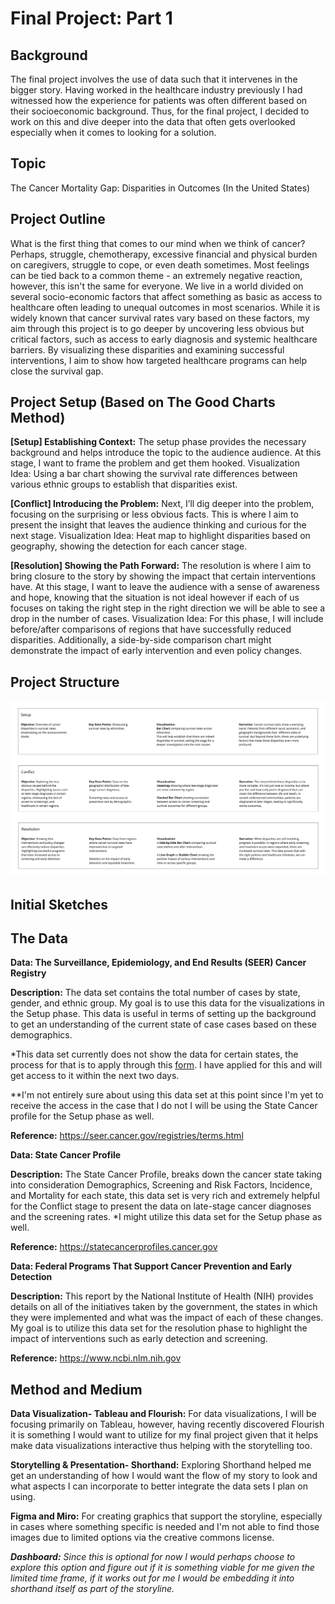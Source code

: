 # Final Project: Part 1
## Background 

The final project involves the use of data such that it intervenes in the bigger story. Having worked in the healthcare industry previously I had witnessed how the experience for patients was often different based on their socioeconomic background. Thus, for the final project, I decided to work on this and dive deeper into the data that often gets overlooked especially when it comes to looking for a solution. 


## Topic 

The Cancer Mortality Gap: Disparities in Outcomes (In the United States)


## Project Outline 

What is the first thing that comes to our mind when we think of cancer? Perhaps, struggle, chemotherapy, excessive financial and physical burden on caregivers, struggle to cope, or even death sometimes. Most feelings can be tied back to a common theme - an extremely negative reaction, however, this isn't the same for everyone. We live in a world divided on several socio-economic factors that affect something as basic as access to healthcare often leading to unequal outcomes in most scenarios. While it is widely known that cancer survival rates vary based on these factors, my aim through this project is to go deeper by uncovering less obvious but critical factors, such as access to early diagnosis and systemic healthcare barriers. By visualizing these disparities and examining successful interventions, I aim to show how targeted healthcare programs can help close the survival gap.


## Project Setup (Based on The Good Charts Method)

**[Setup] Establishing Context:** The setup phase provides the necessary background and helps introduce the topic to the audience audience. At this stage, I want to frame the problem and get them hooked.
Visualization Idea: Using a bar chart showing the survival rate differences between various ethnic groups to establish that disparities exist.

**[Conflict] Introducing the Problem:** Next, I’ll dig deeper into the problem, focusing on the surprising or less obvious facts. This is where I aim to present the insight that leaves the audience thinking and curious for the next stage.
Visualization Idea: Heat map to highlight disparities based on geography, showing the detection for each cancer stage. 

**[Resolution] Showing the Path Forward:** The resolution is where I aim to bring closure to the story by showing the impact that certain interventions have. At this stage, I want to leave the audience with a sense of awareness and hope, knowing that the situation is not ideal however if each of us focuses on taking the right step in the right direction we will be able to see a drop in the number of cases.
Visualization Idea: For this phase, I will include before/after comparisons of regions that have successfully reduced disparities. Additionally, a side-by-side comparison chart might demonstrate the impact of early intervention and even policy changes.


## Project Structure

<img src="Untitled - TSWD.jpg" alt="Untitled - TSWD.jpg" width="900" />


## Initial Sketches 
## The Data 

**Data: The Surveillance, Epidemiology, and End Results (SEER) Cancer Registry** 

**Description:**  The data set contains the total number of cases by state, gender, and ethnic group. My goal is to use this data for the visualizations in the Setup phase. This data is useful in terms of setting up the background to get an understanding of the current state of case cases based on these demographics. 

*This data set currently does not show the data for certain states, the process for that is to apply through this [form](https://www.cdc.gov/united-states-cancer-statistics/public-use/pdf/uscs-public-use-database-request-form-fillable-508.pdf). I have applied for this and will get access to it within the next two days. 

**I'm not entirely sure about using this data set at this point since I'm yet to receive the access in the case that I do not I will be using the State Cancer profile for the Setup phase as well. 

**Reference:**  https://seer.cancer.gov/registries/terms.html

**Data: State Cancer Profile** 

**Description:**  The State Cancer Profile, breaks down the cancer state taking into consideration Demographics, Screening and Risk Factors, Incidence, and Mortality for each state, this data set is very rich and extremely helpful for the Conflict stage to present the data on late-stage cancer diagnoses and the screening rates.
*I might utilize this data set for the Setup phase as well.

**Reference:**  https://statecancerprofiles.cancer.gov


**Data: Federal Programs That Support Cancer Prevention and Early Detection** 

**Description:**  This report by the National Institute of Health (NIH) provides details on all of the initiatives taken by the government, the states in which they were implemented and what was the impact of each of these changes. My goal is to utilize this data set for the resolution phase to highlight the impact of interventions such as early detection and screening. 

**Reference:**  https://www.ncbi.nlm.nih.gov


## Method and Medium 

**Data Visualization- Tableau and Flourish:** For data visualizations, I will be focusing primarily on Tableau, however, having recently discovered Flourish it is something I would want to utilize for my final project given that it helps make data visualizations interactive thus helping with the storytelling too.

**Storytelling & Presentation- Shorthand:** Exploring Shorthand helped me get an understanding of how I would want the flow of my story to look and what aspects I can incorporate to better integrate the data sets I plan on using.

**Figma and Miro:** For creating graphics that support the storyline, especially in cases where something specific is needed and I'm not able to find those images due to limited options via the creative commons license. 

***Dashboard:*** *Since this is optional for now I would perhaps choose to explore this option and figure out if it is something viable for me given the limited time frame, if it works out for me I would be embedding it into shorthand itself as part of the storyline.*
